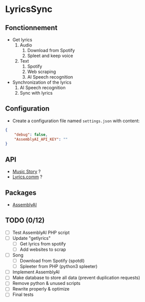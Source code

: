 # LyricsSync

## Fonctionnement
- Get lyrics
    1. Audio
        1. Download from Spotify
        2. Spleet and keep voice
    2. Text
        1. Spotify
        2. Web scraping
        3. AI Speech recognition
- Synchronization of the lyrics
    1. AI Speech recognition
    2. Sync with lyrics

## Configuration
* Create a configuration file named `settings.json` with content:
```json
{
    "debug": false,
    "AssemblyAI_API_KEY": ""
}
```

## API
- [Music Story](https://developers.music-story.com/fr/developpeurs/lyric) ?
- [Lyrics.comm](https://lyrics.com) ?

## Packages
- [AssemblyAI](https://www.assemblyai.com)

## TODO (0/12)
- [ ] Test AssemblyAI PHP script
- [ ] Update "getlyrics"
    - [ ] Get lyrics from spotify
    - [ ] Add websites to scrap
- [ ] Song
    - [ ] Download from Spotify (spotdl)
    - [ ] Spleeter from PHP (python3 spleeter)
- [ ] Implement AssemblyAI
- [ ] Make database to store all data (prevent duplication requests)
- [ ] Remove python & unused scripts
- [ ] Rewrite properly & optimize
- [ ] Final tests
